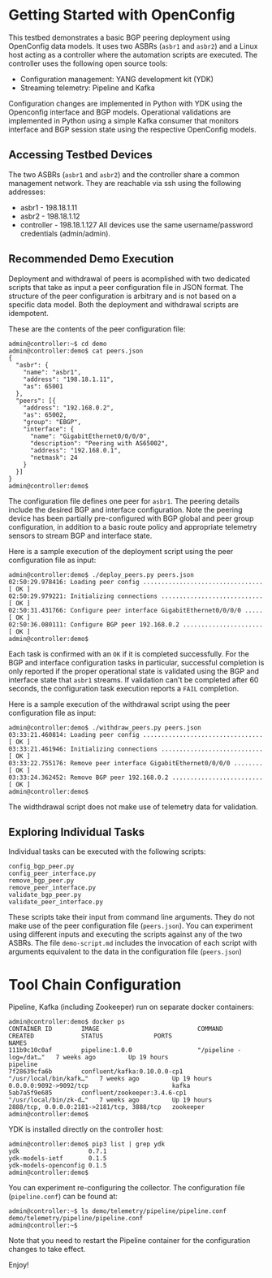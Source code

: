 # Getting Started with OpenConfig
This testbed demonstrates a basic BGP peering deployment using 
OpenConfig data models.  It uses two ASBRs (`asbr1` and `asbr2`) and 
a Linux host acting as a controller where the automation scripts 
are executed.  The controller uses the following open source tools:

- Configuration management:  YANG development kit (YDK)
- Streaming telemetry: Pipeline and Kafka

Configuration changes are implemented in Python with YDK using the 
Openconfig interface and BGP models.  Operational validations are 
implemented in Python using a simple Kafka consumer that monitors 
interface and BGP session state using the respective OpenConfig models.

## Accessing Testbed Devices
The two ASBRs (`asbr1` and `asbr2`) and the controller share a common
management network.  They are reachable via ssh using the following
addresses:
- asbr1 - 198.18.1.11
- asbr2 - 198.18.1.12
- controller - 198.18.1.127
All devices use the same username/password credentials (admin/admin).

## Recommended Demo Execution
Deployment and withdrawal of peers is acomplished with two dedicated
scripts that take as input a peer configuration file in JSON format.
The structure of the peer configuration is arbitrary and is not based
on a specific data model. Both the deployment and withdrawal scripts 
are idempotent.

These are the contents of the peer configuration file:

```
admin@controller:~$ cd demo
admin@controller:demo$ cat peers.json 
{
  "asbr": {
    "name": "asbr1",
    "address": "198.18.1.11",
    "as": 65001
  },
  "peers": [{
    "address": "192.168.0.2",
    "as": 65002,
    "group": "EBGP",
    "interface": {
      "name": "GigabitEthernet0/0/0/0",
      "description": "Peering with AS65002",
      "address": "192.168.0.1",
      "netmask": 24
    }
  }]
}
admin@controller:demo$ 
```

The configuration file defines one peer for `asbr1`.  The peering details 
include the desired BGP and interface configuration. Note the peering 
device has been partially pre-configured with BGP global and peer group 
configuration, in addition to a basic route policy and appropriate 
telemetry sensors to stream BGP and interface state.  

Here is a sample execution of the deployment script using the peer
configuration file as input:

```
admin@controller:demo$ ./deploy_peers.py peers.json 
02:50:29.978416: Loading peer config ................................. [ OK ]
02:50:29.979221: Initializing connections ............................ [ OK ]
02:50:31.431766: Configure peer interface GigabitEthernet0/0/0/0 ..... [ OK ]
02:50:36.080111: Configure BGP peer 192.168.0.2 ...................... [ OK ]
admin@controller:demo$ 
```

Each task is confirmed with an `OK` if it is completed successfully.  For the
BGP and interface configuration tasks in particular, successful completion is
only reported if the proper operational state is validated using the 
BGP and interface state that `asbr1` streams. If validation can't be completed
after 60 seconds, the configuration task execution reports a `FAIL` completion.

Here is a sample execution of the withdrawal script using the peer 
configuration file as input:

```
admin@controller:demo$ ./withdraw_peers.py peers.json 
03:33:21.460814: Loading peer config ................................. [ OK ]
03:33:21.461946: Initializing connections ............................ [ OK ]
03:33:22.755176: Remove peer interface GigabitEthernet0/0/0/0 ........ [ OK ]
03:33:24.362452: Remove BGP peer 192.168.0.2 ......................... [ OK ]
admin@controller:demo$ 
```

The widthdrawal script does not make use of telemetry data for validation.

## Exploring Individual Tasks
Individual tasks can be executed with the following scripts:

```
config_bgp_peer.py
config_peer_interface.py
remove_bgp_peer.py
remove_peer_interface.py
validate_bgp_peer.py
validate_peer_interface.py
```

These scripts take their input from command line arguments.  They do not
make use of the peer configuration file (`peers.json`).  You can
experiment using different inputs and executing the scripts against any
of the two ASBRs. The file `demo-script.md` includes the invocation of 
each script with arguments equivalent to the data in the configuration
file (`peers.json`)

# Tool Chain Configuration
Pipeline, Kafka (including Zookeeper) run on separate docker containers:

```
admin@controller:demo$ docker ps
CONTAINER ID        IMAGE                           COMMAND                  CREATED             STATUS              PORTS                                        NAMES
111b9c10c0af        pipeline:1.0.0                  "/pipeline -log=/dat…"   7 weeks ago         Up 19 hours                                                      pipeline
7f28639cfa6b        confluent/kafka:0.10.0.0-cp1    "/usr/local/bin/kafk…"   7 weeks ago         Up 19 hours         0.0.0.0:9092->9092/tcp                       kafka
5ab7a5f9e685        confluent/zookeeper:3.4.6-cp1   "/usr/local/bin/zk-d…"   7 weeks ago         Up 19 hours         2888/tcp, 0.0.0.0:2181->2181/tcp, 3888/tcp   zookeeper
admin@controller:demo$
```

YDK is installed directly on the controller host:

```
admin@controller:demo$ pip3 list | grep ydk
ydk                   0.7.1                 
ydk-models-ietf       0.1.5                 
ydk-models-openconfig 0.1.5                 
admin@controller:demo$ 
```

You can experiment re-configuring the collector.  The configuration file (`pipeline.conf`) can be found at:

```
admin@controller:~$ ls demo/telemetry/pipeline/pipeline.conf 
demo/telemetry/pipeline/pipeline.conf
admin@controller:~$ 
```

Note that you need to restart the Pipeline container for the configuration changes to take effect.

Enjoy!
